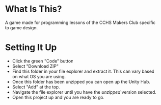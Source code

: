 # What Is This?
A game made for programming lessons of the CCHS Makers Club specific to game design.

# Setting It Up
* Click the green "Code" button
* Select "Download ZIP"
* Find this folder in your file explorer and extract it. This can vary based on what OS you are using.
* Once this folder has been unzipped you can open up the Unity Hub.
* Select "Add" at the top. 
* Navigate the file explorer until you have the *unzipped* version selected.
* Open this project up and you are ready to go.
